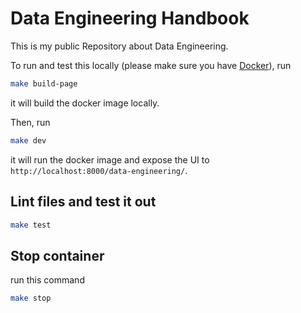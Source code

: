 # Data Engineering Handbook

This is my public Repository about Data Engineering.

To run and test this locally (please make sure you have [Docker](https://docs.docker.com/engine/install/)), run

```bash
make build-page
```

it will build the docker image locally.

Then, run

```bash
make dev
```

it will run the docker image and expose the UI to `http://localhost:8000/data-engineering/`.

## Lint files and test it out

```bash
make test
```

## Stop container

run this command

```bash
make stop
```
